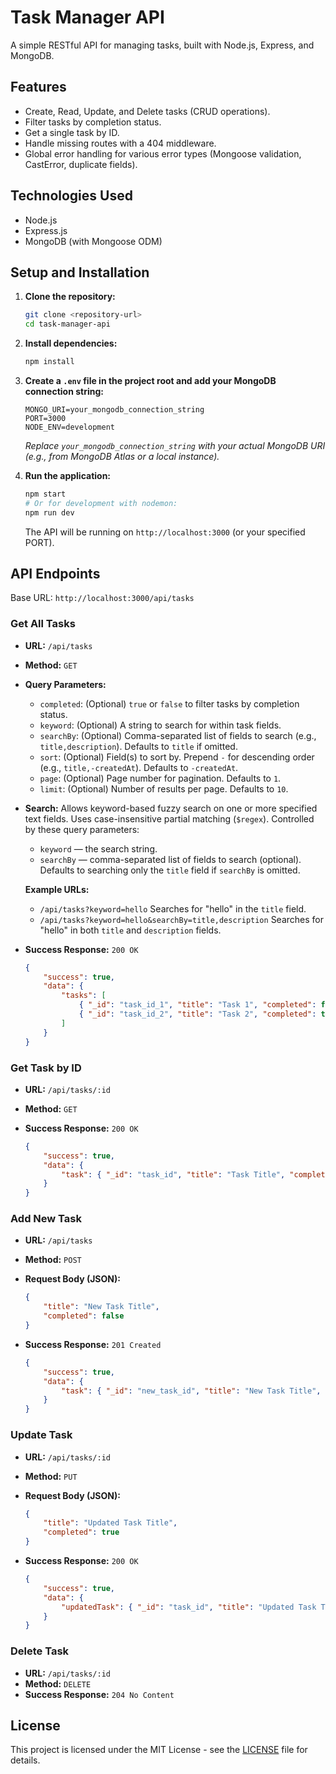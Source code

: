 # Task Manager API

A simple RESTful API for managing tasks, built with Node.js, Express, and MongoDB.

## Features

- Create, Read, Update, and Delete tasks (CRUD operations).
- Filter tasks by completion status.
- Get a single task by ID.
- Handle missing routes with a 404 middleware.
- Global error handling for various error types (Mongoose validation, CastError, duplicate fields).

## Technologies Used

- Node.js
- Express.js
- MongoDB (with Mongoose ODM)

## Setup and Installation

1.  **Clone the repository:**

    ```bash
    git clone <repository-url>
    cd task-manager-api
    ```

2.  **Install dependencies:**

    ```bash
    npm install
    ```

3.  **Create a `.env` file in the project root and add your MongoDB connection string:**

    ```
    MONGO_URI=your_mongodb_connection_string
    PORT=3000
    NODE_ENV=development
    ```

    *Replace `your_mongodb_connection_string` with your actual MongoDB URI (e.g., from MongoDB Atlas or a local instance).* 

4.  **Run the application:**

    ```bash
    npm start
    # Or for development with nodemon:
    npm run dev
    ```

    The API will be running on `http://localhost:3000` (or your specified PORT).

## API Endpoints

Base URL: `http://localhost:3000/api/tasks`

### Get All Tasks

-   **URL:** `/api/tasks`
-   **Method:** `GET`
-   **Query Parameters:**
    -   `completed`: (Optional) `true` or `false` to filter tasks by completion status.
    -   `keyword`: (Optional) A string to search for within task fields.
    -   `searchBy`: (Optional) Comma-separated list of fields to search (e.g., `title,description`). Defaults to `title` if omitted.
    -   `sort`: (Optional) Field(s) to sort by. Prepend `-` for descending order (e.g., `title,-createdAt`). Defaults to `-createdAt`.
    -   `page`: (Optional) Page number for pagination. Defaults to `1`.
    -   `limit`: (Optional) Number of results per page. Defaults to `10`.
-   **Search:**
    Allows keyword-based fuzzy search on one or more specified text fields.
    Uses case-insensitive partial matching (`$regex`).
    Controlled by these query parameters:
    -   `keyword` — the search string.
    -   `searchBy` — comma-separated list of fields to search (optional).
        Defaults to searching only the `title` field if `searchBy` is omitted.
    
    **Example URLs:**
    -   `/api/tasks?keyword=hello`
        Searches for "hello" in the `title` field.
    -   `/api/tasks?keyword=hello&searchBy=title,description`
        Searches for "hello" in both `title` and `description` fields.

-   **Success Response:** `200 OK`

    ```json
    {
        "success": true,
        "data": {
            "tasks": [
                { "_id": "task_id_1", "title": "Task 1", "completed": false },
                { "_id": "task_id_2", "title": "Task 2", "completed": true }
            ]
        }
    }
    ```

### Get Task by ID

-   **URL:** `/api/tasks/:id`
-   **Method:** `GET`
-   **Success Response:** `200 OK`

    ```json
    {
        "success": true,
        "data": {
            "task": { "_id": "task_id", "title": "Task Title", "completed": false }
        }
    }
    ```

### Add New Task

-   **URL:** `/api/tasks`
-   **Method:** `POST`
-   **Request Body (JSON):**

    ```json
    {
        "title": "New Task Title",
        "completed": false
    }
    ```

-   **Success Response:** `201 Created`

    ```json
    {
        "success": true,
        "data": {
            "task": { "_id": "new_task_id", "title": "New Task Title", "completed": false }
        }
    }
    ```

### Update Task

-   **URL:** `/api/tasks/:id`
-   **Method:** `PUT`
-   **Request Body (JSON):**

    ```json
    {
        "title": "Updated Task Title",
        "completed": true
    }
    ```

-   **Success Response:** `200 OK`

    ```json
    {
        "success": true,
        "data": {
            "updatedTask": { "_id": "task_id", "title": "Updated Task Title", "completed": true }
        }
    }
    ```

### Delete Task

-   **URL:** `/api/tasks/:id`
-   **Method:** `DELETE`
-   **Success Response:** `204 No Content`

## License

This project is licensed under the MIT License - see the [LICENSE](LICENSE) file for details. 